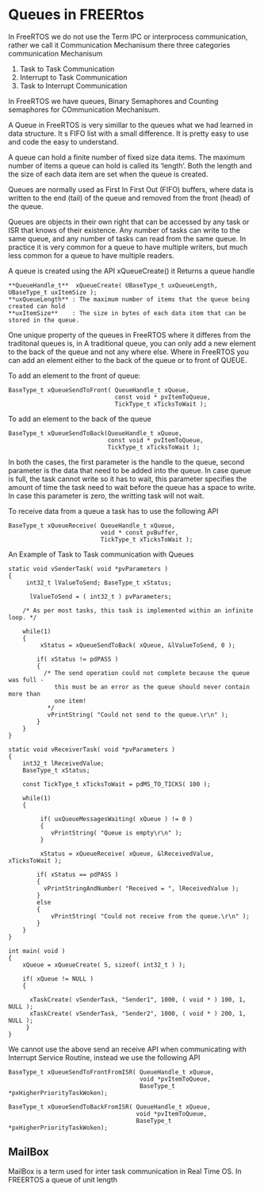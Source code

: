 # Queues in FREERtos
In FreeRTOS we do not use the Term IPC or interprocess communication, rather we call  it Communication Mechanisum there three categories communication Mechanisum
1. Task to Task Communication
2. Interrupt to Task Communication
3. Task to Interrupt Communication

In FreeRTOS we have queues, Binary Semaphores and Counting semaphores for COmmunication Mechanisum.

A Queue in FreeRTOS is very simillar to the queues what we had learned in data structure. It s FIFO list with a small difference. It is pretty easy to use and code the easy to understand.

A queue can hold a finite number of fixed size data items.  The maximum number of items a queue can hold is called its ‘length’.  Both the length and the size of each data item are set when the queue is created. 

Queues are normally used as First In First Out (FIFO) buffers, where data is written to the end (tail) of the queue and removed from the front (head) of the queue. 

Queues are objects in their own right that can be accessed by any task or ISR that knows of their existence.  Any number of tasks can write to the same queue, and any number of tasks can read from the same queue.  In practice it is very common for a queue to have multiple writers, but much less common for a queue to have multiple readers. 

A queue is created using the API  xQueueCreate()  it Returns a queue handle

```
**QueueHandle_t**  xQueueCreate( UBaseType_t uxQueueLength, UBaseType_t uxItemSize ); 
**uxQueueLength** : The maximum number of items that the queue being created can hold 
**uxItemSize**    : The size in bytes of each data item that can be stored in the queue. 
```
One unique property of the queues in FreeRTOS  where it differes from the traditonal queues is, in A traditional queue, you can only add a new element to the back of the queue and not any where else. Where in FreeRTOS you can add an element either to the back of the queue or to front of QUEUE.

To add an element to the front of queue:

```
BaseType_t xQueueSendToFront( QueueHandle_t xQueue, 
                              const void * pvItemToQueue,
                              TickType_t xTicksToWait );
```

To add an element to the back of the queue

```
BaseType_t xQueueSendToBack(QueueHandle_t xQueue,
                            const void * pvItemToQueue,
                            TickType_t xTicksToWait ); 
```

In both the cases, the first parameter is the handle to the queue, second parameter is the data that need to be added into the queue. In case queue is full, the task cannot write so it has to wait, this parameter specifies the amount of time the task need to wait before the queue has a space to write. In case this parameter is zero, the writting task will not wait.

To receive data from a queue a task has to use the following API

```
BaseType_t xQueueReceive( QueueHandle_t xQueue,                           
                          void * const pvBuffer,                           
                          TickType_t xTicksToWait ); 
```

An Example of Task to Task communication with Queues
```
static void vSenderTask( void *pvParameters ) 
{ 
     int32_t lValueToSend; BaseType_t xStatus; 
 
      lValueToSend = ( int32_t ) pvParameters; 
 
    /* As per most tasks, this task is implemented within an infinite loop. */     

    while(1)     
    {         
         xStatus = xQueueSendToBack( xQueue, &lValueToSend, 0 ); 
 
        if( xStatus != pdPASS )         
        {             
          /* The send operation could not complete because the queue was full -             
             this must be an error as the queue should never contain more than              
             one item! 
           */             
           vPrintString( "Could not send to the queue.\r\n" );         
        }     
    } 
} 
```

```
static void vReceiverTask( void *pvParameters )
{ 
    int32_t lReceivedValue; 
    BaseType_t xStatus; 
    
    const TickType_t xTicksToWait = pdMS_TO_TICKS( 100 ); 
  
    while(1)     
    {         
      
         if( uxQueueMessagesWaiting( xQueue ) != 0 )         
         {             
            vPrintString( "Queue is empty\r\n" );         
         } 
 
         xStatus = xQueueReceive( xQueue, &lReceivedValue, xTicksToWait ); 
 
        if( xStatus == pdPASS )   		
        {             
          vPrintStringAndNumber( "Received = ", lReceivedValue );         
        }         
        else         
        {             
            vPrintString( "Could not receive from the queue.\r\n" );         
        }     
    } 
} 
```

```
int main( void ) 
{         
    xQueue = xQueueCreate( 5, sizeof( int32_t ) ); 
 
    if( xQueue != NULL )     
    {       

      xTaskCreate( vSenderTask, "Sender1", 1000, ( void * ) 100, 1, NULL );         
      xTaskCreate( vSenderTask, "Sender2", 1000, ( void * ) 200, 1, NULL ); 
     }
}
```

We cannot use the above send an receive API when communicating with  Interrupt Service Routine, instead we use the following API

```
BaseType_t xQueueSendToFrontFromISR( QueueHandle_t xQueue,                                       
                                     void *pvItemToQueue,                                     
                                     BaseType_t *pxHigherPriorityTaskWoken); 
```


```
BaseType_t xQueueSendToBackFromISR( QueueHandle_t xQueue,                                      
                                    void *pvItemToQueue,                   
                                    BaseType_t *pxHigherPriorityTaskWoken); 
```
 
## MailBox
MailBox is a term used for inter task communication in Real Time OS. In FREERTOS a queue of unit length 
